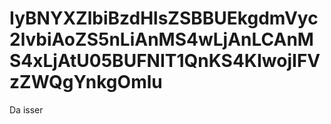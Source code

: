 # IyBNYXZlbiBzdHlsZSBBUEkgdmVyc2lvbiAoZS5nLiAnMS4wLjAnLCAnMS4xLjAtU05BUFNIT1QnKS4KIwojIFVzZWQgYnkgOmlu
Da isser 
